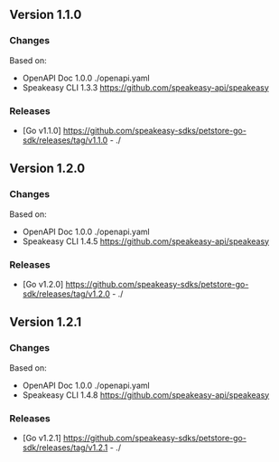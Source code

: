 

## Version 1.1.0
### Changes
Based on:
- OpenAPI Doc 1.0.0 ./openapi.yaml
- Speakeasy CLI 1.3.3 https://github.com/speakeasy-api/speakeasy
### Releases
- [Go v1.1.0] https://github.com/speakeasy-sdks/petstore-go-sdk/releases/tag/v1.1.0 - ./

## Version 1.2.0
### Changes
Based on:
- OpenAPI Doc 1.0.0 ./openapi.yaml
- Speakeasy CLI 1.4.5 https://github.com/speakeasy-api/speakeasy
### Releases
- [Go v1.2.0] https://github.com/speakeasy-sdks/petstore-go-sdk/releases/tag/v1.2.0 - ./

## Version 1.2.1
### Changes
Based on:
- OpenAPI Doc 1.0.0 ./openapi.yaml
- Speakeasy CLI 1.4.8 https://github.com/speakeasy-api/speakeasy
### Releases
- [Go v1.2.1] https://github.com/speakeasy-sdks/petstore-go-sdk/releases/tag/v1.2.1 - ./